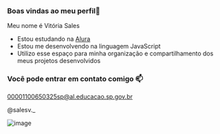 ### Boas vindas ao meu perfil🤍

Meu nome é Vitória Sales

- Estou estudando na [Alura](https://www.alura.com.br)
- Estou me desenvolvendo na linguagem JavaScript
- Utilizo esse espaço para minha organização e compartilhamento dos meus projetos desenvolvidos

### Você pode entrar em contato comigo 📫

00001100650325sp@al.educacao.sp.gov.br

@salesv._

![image](https://github.com/user-attachments/assets/badf8f8f-7a67-4758-b78d-58c0964d2233)

